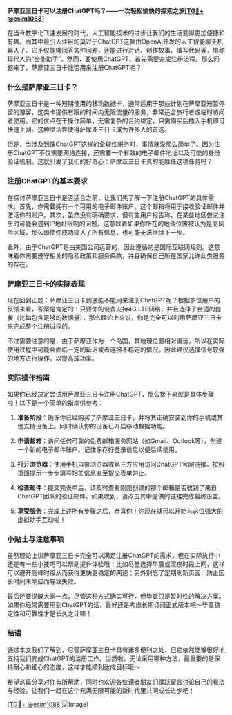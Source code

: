 **萨摩亚三日卡可以注册ChatGPT吗？——一次轻松愉快的探索之旅[[TG💪+ @esim1088](https://t.me/s/esim1088)]**

在当今数字化飞速发展的时代，人工智能技术的进步让我们的生活变得更加便捷和有趣。而其中最引人注目的莫过于ChatGPT这款由OpenAI开发的人工智能聊天机器人了。它不仅能够回答各种问题，还能进行对话、创作故事、编写代码等，堪称现代人的“全能助手”。然而，要使用ChatGPT，首先需要完成注册流程。那么问题来了，萨摩亚三日卡能否用来注册ChatGPT呢？

### 什么是萨摩亚三日卡？

萨摩亚三日卡是一种短期使用的移动数据卡，通常适用于那些计划在萨摩亚短暂停留的游客。这类卡提供有限的时间内无限流量的服务，非常适合旅行者或临时访问者使用。它的优点在于操作简单，无需复杂的合约绑定，只需购买后插入手机即可快速上网。这种灵活性使得萨摩亚三日卡成为许多人的首选。

但是，当涉及到像ChatGPT这样的全球性服务时，事情就没那么简单了。因为注册ChatGPT不仅需要网络连接，还需要一个有效的电子邮件地址以及可能的身份验证机制。这就引发了我们的好奇心：萨摩亚三日卡真的能胜任这项任务吗？

### 注册ChatGPT的基本要求

在探讨萨摩亚三日卡是否适合之前，让我们先了解一下注册ChatGPT的具体需求。首先，你需要拥有一个可用的电子邮件账户。这个邮箱将用于接收验证邮件并激活你的账户。其次，虽然没有明确要求，但有些用户报告称，在某些地区尝试注册时可能会遇到IP地址限制的问题。这意味着如果你所在的地理位置被认为是高风险区域，那么即使你成功输入了所有信息，也可能无法继续下一步。

此外，由于ChatGPT是由美国公司运营的，因此遵循的是国际互联网规则。这意味着你需要遵守相关的隐私政策和服务条款，并且确保自己所在国家允许此类服务的存在。

### 萨摩亚三日卡的实际表现

现在回到正题：萨摩亚三日卡到底能不能用来注册ChatGPT呢？根据多位用户的反馈来看，答案是肯定的！只要你的设备支持4G LTE网络，并且选择了合适的套餐（比如包含足够的数据量），那么理论上来说，你是完全可以利用萨摩亚三日卡来完成整个注册过程的。

不过需要注意的是，由于萨摩亚作为一个岛国，其地理位置相对偏远，所以在实际使用过程中可能会面临一定的延迟或者连接不稳定的情况。因此建议选择信号较强的地方进行操作，以提高成功率。

### 实际操作指南

如果你已经决定尝试用萨摩亚三日卡注册ChatGPT，那么接下来就是具体步骤啦！以下是一个简单的指南供参考：

1. **准备阶段**：确保你已经购买了萨摩亚三日卡，并将其正确安装到你的手机或其他支持设备上。同时确认你的设备已开启移动数据功能。
   
2. **申请邮箱**：访问任何可靠的免费邮箱服务网站（如Gmail、Outlook等），创建一个新的电子邮件账户。记住保存好登录信息以便后续使用。

3. **打开浏览器**：使用手机自带浏览器或第三方应用访问ChatGPT官网链接。按照页面提示一步步填写相关信息直至提交表单为止。

4. **检查邮件**：提交完表单后，请及时查看刚刚创建的那个邮箱是否收到了来自ChatGPT团队的验证邮件。如果收到，请点击其中提供的链接完成最终设置。

5. **享受服务**：完成上述所有步骤之后，恭喜你！你现在就可以开始与这位强大的虚拟助手互动啦！

### 小贴士与注意事项

虽然理论上讲萨摩亚三日卡完全可以满足注册ChatGPT的需求，但在实际执行中还是有一些小技巧可以帮助提升体验哦！比如尽量选择早晨或深夜时段上网，这样可以避开高峰时段从而获得更快更稳定的网速；另外别忘了定期刷新页面，防止因长时间未响应而导致失败。

最后还要提醒大家一点，尽管这种方式确实可行，但毕竟只是暂时性的解决方案。如果你经常需要用到ChatGPT的话，最好还是考虑长期订阅正式版本吧～毕竟稳定性和可靠性才是长久之计嘛！

### 结语

通过本文我们了解到，尽管萨摩亚三日卡具有诸多便利之处，但它依然能够很好地支持我们完成ChatGPT的注册工作。当然啦，无论采用哪种方法，最重要的是保持耐心和细心的态度，这样才能顺利达成目标哦～

希望这篇分享对你有所帮助，同时也欢迎各位读者朋友们踊跃留言讨论自己的看法与经验。让我们一起在这个充满无限可能的新时代里共同成长进步吧！

[[TG💪+ @esim1088](https://t.me/s/esim1088) ![Image](https://i.postimg.cc/4NQfJmqS/Snipaste-2025-05-13-00-14-12.png)]